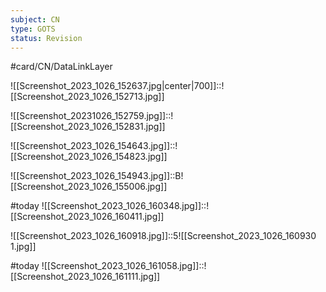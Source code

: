 ```yaml
---
subject: CN
type: GOTS
status: Revision
---
```


#card/CN/DataLinkLayer 

![[Screenshot_2023_1026_152637.jpg|center|700]]::![[Screenshot_2023_1026_152713.jpg]] <!--SR:!2023-12-05,26,272-->


![[Screenshot_20231026_152759.jpg]]::![[Screenshot_2023_1026_152831.jpg]] <!--SR:!2023-12-01,23,270-->

![[Screenshot_2023_1026_154643.jpg]]::![[Screenshot_2023_1026_154823.jpg]] <!--SR:!2023-11-12,13,270-->

![[Screenshot_2023_1026_154943.jpg]]::B![[Screenshot_2023_1026_155006.jpg]] <!--SR:!2023-11-15,15,290-->

#today ![[Screenshot_2023_1026_160348.jpg]]::![[Screenshot_2023_1026_160411.jpg]]

![[Screenshot_2023_1026_160918.jpg]]::5![[Screenshot_2023_1026_160930 1.jpg]] <!--SR:!2023-12-04,25,272-->

#today ![[Screenshot_2023_1026_161058.jpg]]::![[Screenshot_2023_1026_161111.jpg]]


